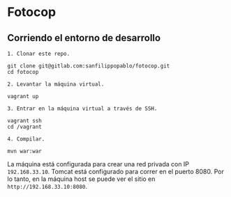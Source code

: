 Fotocop
=======

## Corriendo el entorno de desarrollo

    1. Clonar este repo.

````
git clone git@gitlab.com:sanfilippopablo/fotocop.git
cd fotocop
````

    2. Levantar la máquina virtual.

````
vagrant up
````

    3. Entrar en la máquina virtual a través de SSH.

````
vagrant ssh
cd /vagrant
````

    4. Compilar.

````
mvn war:war
````

La máquina está configurada para crear una red privada con IP `192.168.33.10`. Tomcat está configurado para correr en el puerto 8080. Por lo tanto, en la máquina host se puede ver el sitio en `http://192.168.33.10:8080`.